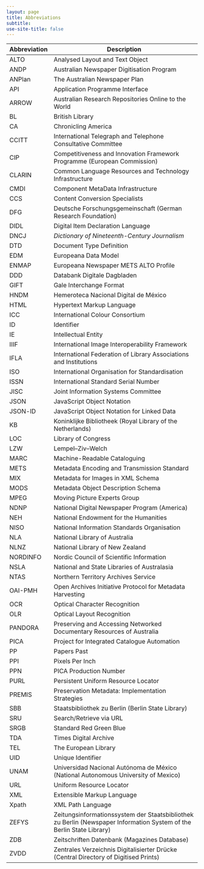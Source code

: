 ```yaml
---
layout: page
title: Abbreviations
subtitle:  
use-site-title: false
---
```


| Abbreviation | Description                                                                                                      |
| -------- | -------------------------------------------------------------------------------------------------------------------- |
| ALTO     | Analysed Layout and Text Object                                                                                      |
| ANDP     | Australian Newspaper Digitisation Program                                                                            |
| ANPlan   | The Australian Newspaper Plan                                                                                        |
| API      | Application Programme Interface                                                                                      |
| ARROW    | Australian Research Repositories Online to the World                                                                 |
| BL       | British Library                                                                                                      |
| CA       | Chronicling America                                                                                                  |
| CCITT    | International Telegraph and Telephone Consultative Committee                                                         |
| CIP      | Competitiveness and Innovation Framework Programme (European Commission)                                             |
| CLARIN   | Common Language Resources and Technology Infrastructure                                                              |
| CMDI     | Component MetaData Infrastructure                                                                                    |
| CCS      | Content Conversion Specialists                                                                                       |
| DFG      | Deutsche Forschungsgemeinschaft (German Research Foundation)                                                         |
| DIDL     | Digital Item Declaration Language                                                                                    |
| DNCJ     | *Dictionary of Nineteenth-Century Journalism*                                                                        |
| DTD      | Document Type Definition                                                                                             |
| EDM      | Europeana Data Model                                                                                                 |
| ENMAP    | Europeana Newspaper METS ALTO Profile                                                                                |
| DDD      | Databank Digitale Dagbladen                                                                                          |
| GIFT     | Gale Interchange Format                                                                                              |
| HNDM     | Hemeroteca Nacional Digital de México                                                                                |
| HTML     | Hypertext Markup Language                                                                                            |
| ICC      | International Colour Consortium                                                                                      |
| ID       | Identifier                                                                                                           |
| IE       | Intellectual Entity                                                                                                  |
| IIIF     | International Image Interoperability Framework                                                                       |
| IFLA     | International Federation of Library Associations and Institutions                                                    |
| ISO      | International Organisation for Standardisation                                                                       |
| ISSN     | International Standard Serial Number                                                                                 |
| JISC     | Joint Information Systems Committee                                                                                  |
| JSON     | JavaScript Object Notation                                                                                           |
| JSON-lD  | JavaScript Object Notation for Linked Data                                                                           |
| KB       | Koninklijke Bibliotheek (Royal Library of the Netherlands)                                                           |
| LOC      | Library of Congress                                                                                                  |
| LZW      | Lempel–Ziv–Welch                                                                                                     |
| MARC     | Machine-Readable Cataloguing                                                                                         |
| METS     | Metadata Encoding and Transmission Standard                                                                          |
| MIX      | Metadata for Images in XML Schema                                                                                    |
| MODS     | Metadata Object Description Schema                                                                                   |
| MPEG     | Moving Picture Experts Group                                                                                         |
| NDNP     | National Digital Newspaper Program (America)                                                                         |
| NEH      | National Endowment for the Humanities                                                                                |
| NISO     | National Information Standards Organisation                                                                          |
| NLA      | National Library of Australia                                                                                        |
| NLNZ     | National Library of New Zealand                                                                                      |
| NORDINFO | Nordic Council of Scientific Information                                                                             |
| NSLA     | National and State Libraries of Australasia                                                                          |
| NTAS     | Northern Territory Archives Service                                                                                  |
| OAI-PMH  | Open Archives Initiative Protocol for Metadata Harvesting                                                            |
| OCR      | Optical Character Recognition                                                                                        |
| OLR      | Optical Layout Recognition                                                                                           |
| PANDORA  | Preserving and Accessing Networked Documentary Resources of Australia                                                |
| PICA     | Project for Integrated Catalogue Automation                                                                          |
| PP       | Papers Past                                                                                                          |
| PPI      | Pixels Per Inch                                                                                                      |
| PPN      | PICA Production Number                                                                                               |
| PURL     | Persistent Uniform Resource Locator                                                                                  |
| PREMIS   | Preservation Metadata: Implementation Strategies                                                                     |
| SBB      | Staatsbibliothek zu Berlin (Berlin State Library)                                                                    |
| SRU     | Search/Retrieve via URL                                                                                             |
| SRGB     | Standard Red Green Blue                                                                                              |
| TDA      | Times Digital Archive                                                                                                |
| TEL      | The European Library                                                                                                |
| UID      | Unique Identifier                                                                                                    |
| UNAM     | Universidad Nacional Autónoma de México (National Autonomous University of Mexico)                                   |
| URL      | Uniform Resource Locator                                                                                             |
| XML      | Extensible Markup Language                                                                                           |
| Xpath    | XML Path Language                                                                                                    |
| ZEFYS    | Zeitungsinformationssystem der Staatsbibliothek zu Berlin (Newspaper Information System of the Berlin State Library) |
| ZDB      | Zeitschriften Datenbank (Magazines Database)                                                                         |
| ZVDD     | Zentrales Verzeichnis Digitalisierter Drücke (Central Directory of Digitised Prints)                                 |
